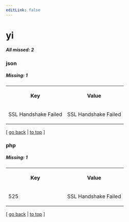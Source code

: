 ```yaml
---
editLink: false
---
```


# yi

##### All missed: 2


### json

##### Missing: 1

<table width="100%">
<tr><th width="50%">

Key

</th><th width="50%">

Value

</th></tr>
<tr><td width="50%">

SSL Handshake Failed

</td><td width="50%">

SSL Handshake Failed

</td></tr>
</table>

[ [go back](../status.md) | [to top](#) ]



### php

##### Missing: 1

<table width="100%">
<tr><th width="50%">

Key

</th><th width="50%">

Value

</th></tr>
<tr><td width="50%">

525

</td><td width="50%">

SSL Handshake Failed

</td></tr>
</table>

[ [go back](../status.md) | [to top](#) ]

